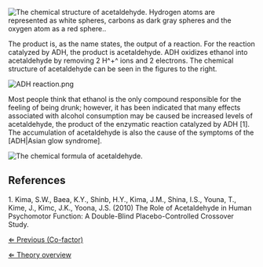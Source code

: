 ![The chemical structure of acetaldehyde. Hydrogen atoms are represented as white spheres, carbons as dark gray spheres and the oxygen atom as a red sphere..](https://s3-us-west-2.amazonaws.com/labster/wiki/media/Acetaldehyde.png "The chemical structure of acetaldehyde. Hydrogen atoms are represented as white spheres, carbons as dark gray spheres and the oxygen atom as a red sphere..")

The product is, as the name states, the output of a reaction. For the
reaction catalyzed by ADH, the product is acetaldehyde. ADH oxidizes
ethanol into acetaldehyde by removing 2 H^+^ ions and 2 electrons. The
chemical structure of acetaldehyde can be seen in the figures to the
right.

![](https://s3-us-west-2.amazonaws.com/labster/wiki/media/ADH_reaction.png " ADH reaction.png")

Most people think that ethanol is the only compound responsible for the
feeling of being drunk; however, it has been indicated that many effects
associated with alcohol consumption may be caused be increased levels of
acetaldehyde, the product of the enzymatic reaction catalyzed by ADH
[1]. The accumulation of acetaldehyde is also the cause of the symptoms
of the [ADH|Asian glow syndrome].

![The chemical formula of acetaldehyde.](https://s3-us-west-2.amazonaws.com/labster/wiki/media/Acetaldehyde_formula.png "The chemical formula of acetaldehyde.")

References
----------

1\. Kima, S.W., Baea, K.Y., Shinb, H.Y., Kima, J.M., Shina, I.S., Youna,
T., Kime, J., Kimc, J.K., Yoona, J.S. (2010) The Role of Acetaldehyde in
Human Psychomotor Function: A Double-Blind Placebo-Controlled Crossover
Study.

[⇐ Previous (Co-factor)](/wiki/Co-factor "wikilink")

[⇐ Theory overview](/wiki/Enzyme_Kinetics "wikilink")

